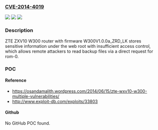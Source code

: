 ### [CVE-2014-4019](https://cve.mitre.org/cgi-bin/cvename.cgi?name=CVE-2014-4019)
![](https://img.shields.io/static/v1?label=Product&message=n%2Fa&color=blue)
![](https://img.shields.io/static/v1?label=Version&message=n%2Fa&color=blue)
![](https://img.shields.io/static/v1?label=Vulnerability&message=n%2Fa&color=brighgreen)

### Description

ZTE ZXV10 W300 router with firmware W300V1.0.0a_ZRD_LK stores sensitive information under the web root with insufficient access control, which allows remote attackers to read backup files via a direct request for rom-0.

### POC

#### Reference
- https://osandamalith.wordpress.com/2014/06/15/zte-wxv10-w300-multiple-vulnerabilities/
- http://www.exploit-db.com/exploits/33803

#### Github
No GitHub POC found.

